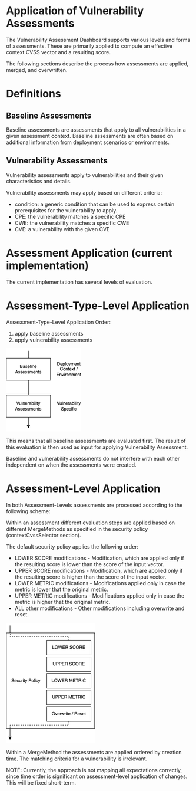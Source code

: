 # Application of Vulnerability Assessments

The Vulnerability Assessment Dashboard supports various levels and forms of
assessments. These are primarily applied to compute an effective context CVSS
vector and a resulting score.

The following sections describe the process how assessments are applied, merged, and
overwritten.

# Definitions

## Baseline Assessments

Baseline assessments are assessments that apply to all vulnerabilities in a given assessment 
context. Baseline assessments are often based on additional information from deployment scenarios
or environments.

## Vulnerability Assessments

Vulnerability assessments apply to vulnerabilities and their given characteristics and details.

Vulnerability assessments may apply based on different criteria:
- condition: a generic condition that can be used to express certain prerequisites for the vulnerability to apply.
- CPE: the vulnerability matches a specific CPE
- CWE: the vulnerability matches a specific CWE
- CVE: a vulnerability with the given CVE

# Assessment Application (current implementation)

The current implementation has several levels of evaluation.

# Assessment-Type-Level Application

Assessment-Type-Level Application Order:
1) apply baseline assessments
2) apply vulnerability assessments

![assessment-type-level-application.png](diagrams/assessment-type-level-application.png)

This means that all baseline assessments are evaluated first. The result of this evaluation is then used as
input for applying Vulnerability Assessment.

Baseline and vulnerability assessments do not interfere with each other independent on when 
the assessments were created.

# Assessment-Level Application

In both Assessment-Levels assessments are processed according to the following scheme:

Within an assessment different evaluation steps are applied based on different MergeMethods as specified in the 
security policy (contextCvssSelector section). 

The default security policy applies the following order:
* LOWER SCORE modifications - Modification, which are applied only if the resulting score is lower than the score of the input vector.
* UPPER SCORE modifications - Modification, which are applied only if the resulting score is higher than the score of the input vector.
* LOWER METRIC modifications - Modifications applied only in case the metric is lower that the original metric.
* UPPER METRIC modifications - Modifications applied only in case the metric is higher that the original metric.
* ALL other modifications - Other modifications including overwrite and reset.

![assessment-type-application.png](diagrams/assessment-level-application.png)

Within a MergeMethod the assessments are applied ordered by creation time. The matching criteria for a vulnerabillity is
irrelevant.

NOTE: Currently, the approach is not mapping all expectations correctly, since time order is significant on 
assessment-level application of changes. This will be fixed short-term.

